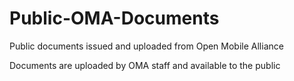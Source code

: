# Public-OMA-Documents
Public documents issued and uploaded from Open Mobile Alliance
<p>Documents are uploaded by OMA staff and available to the public</p>
